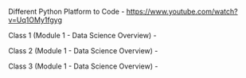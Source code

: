 Different Python Platform to Code - https://www.youtube.com/watch?v=Uq1OMy1fgyg 

Class 1 (Module 1 - Data Science Overview) - 

Class 2 (Module 1 - Data Science Overview) - 

Class 3 (Module 1 - Data Science Overview) - 
